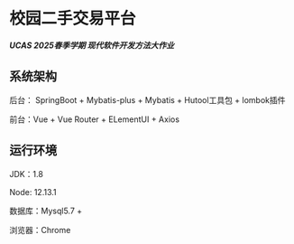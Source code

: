 # 校园二手交易平台

***UCAS 2025春季学期 现代软件开发方法大作业***

## 系统架构

后台： SpringBoot + Mybatis-plus + Mybatis + Hutool工具包 + lombok插件

前台：Vue + Vue Router + ELementUI + Axios 




## 运行环境

JDK：1.8

Node:  12.13.1

数据库：Mysql5.7 +

浏览器：Chrome
